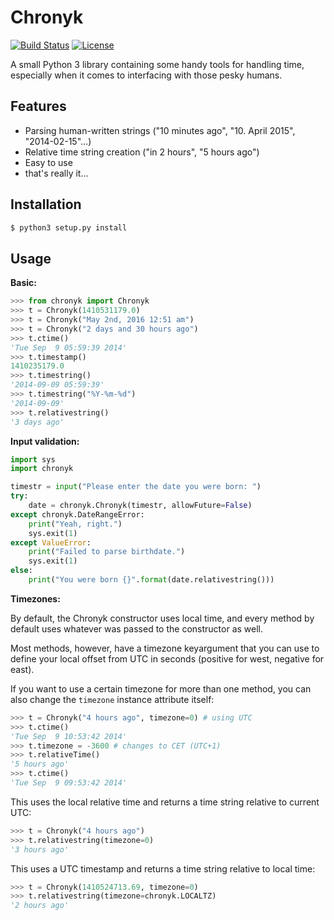 Chronyk
======

[![Build Status](http://img.shields.io/travis/KoffeinFlummi/Chronyk.svg?style=flat-square)](https://travis-ci.org/KoffeinFlummi/Chronyk) [![License](http://img.shields.io/badge/license-MIT-red.svg?style=flat-square)](https://github.com/KoffeinFlummi/Chronyk/blob/master/LICENSE)

A small Python 3 library containing some handy tools for handling time, especially when it comes to interfacing with those pesky humans.


## Features
- Parsing human-written strings ("10 minutes ago", "10. April 2015", "2014-02-15"...)
- Relative time string creation ("in 2 hours", "5 hours ago")
- Easy to use
- that's really it...


## Installation

```bash
$ python3 setup.py install
```


## Usage

**Basic:**

```python
>>> from chronyk import Chronyk
>>> t = Chronyk(1410531179.0)
>>> t = Chronyk("May 2nd, 2016 12:51 am")
>>> t = Chronyk("2 days and 30 hours ago")
>>> t.ctime()
'Tue Sep  9 05:59:39 2014'
>>> t.timestamp()
1410235179.0
>>> t.timestring()
'2014-09-09 05:59:39'
>>> t.timestring("%Y-%m-%d")
'2014-09-09'
>>> t.relativestring()
'3 days ago'
```

**Input validation:**

```python
import sys
import chronyk

timestr = input("Please enter the date you were born: ")
try:
    date = chronyk.Chronyk(timestr, allowFuture=False)
except chronyk.DateRangeError:
    print("Yeah, right.")
    sys.exit(1)
except ValueError:
    print("Failed to parse birthdate.")
    sys.exit(1)
else:
    print("You were born {}".format(date.relativestring()))
```

**Timezones:**

By default, the Chronyk constructor uses local time, and every method by default uses whatever was passed to the constructor as well.

Most methods, however, have a timezone keyargument that you can use to define your local offset from UTC in seconds (positive for west, negative for east).

If you want to use a certain timezone for more than one method, you can also change the `timezone` instance attribute itself:
```python
>>> t = Chronyk("4 hours ago", timezone=0) # using UTC
>>> t.ctime()
'Tue Sep  9 10:53:42 2014'
>>> t.timezone = -3600 # changes to CET (UTC+1)
>>> t.relativeTime()
'5 hours ago'
>>> t.ctime()
'Tue Sep  9 09:53:42 2014'
```

This uses the local relative time and returns a time string relative to current UTC:
```python
>>> t = Chronyk("4 hours ago")
>>> t.relativestring(timezone=0)
'3 hours ago'
```

This uses a UTC timestamp and returns a time string relative to local time:
```python
>>> t = Chronyk(1410524713.69, timezone=0)
>>> t.relativestring(timezone=chronyk.LOCALTZ)
'2 hours ago'
```
